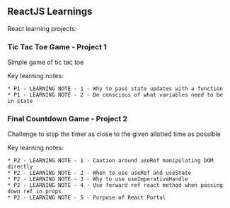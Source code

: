 ## ReactJS Learnings
React learning projects:


### Tic Tac Toe Game - Project 1
Simple game of tic tac toe

Key learning notes: 
```
* P1 - LEARNING NOTE - 1 - Why to pass state updates with a function
* P1 - LEARNING NOTE - 2 - Be conscious of what variables need to be in state
```
### Final Countdown Game - Project 2
Challenge to stop the timer as close to the given allotted time as possible

Key learning notes: 
```
* P2 - LEARNING NOTE - 1 - Caution around useRef manipulating DOM directly
* P2 - LEARNING NOTE - 2 - When to use useRef and useState
* P2 - LEARNING NOTE - 3 - Why to use useImperativeHandle 
* P2 - LEARNING NOTE - 4 - Use forward ref react method when passing down ref in props
* P2 - LEARNING NOTE - 5 - Purpose of React Portal
```